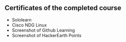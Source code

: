 ## Certificates of the completed course

* Sololearn
* Cisco NDG Linux
* Screenshot of Github Learning
* Screenshot of HackerEarth Points 
